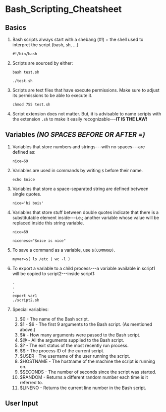 # Bash_Scripting_Cheatsheet


## Basics

1. Bash scripts always start with a shebang (#!) + the shell used to interpret the script (bash, sh, ...)
   ```
   #!/bin/bash
   ```

2. Scripts are sourced by either:
   ```
   bash test.sh
   ```
   ```
   ./test.sh
   ```

3. Scripts are text files that have execute permissions. Make sure to adjust its permissions to be able to execute it.
   ```
   chmod 755 test.sh
   ```

4. Script extension does not matter. But, it is advisable to name scripts with the extension `.sh` to make it easily recognizable---**IT IS THE LAW!**


## Variables _(NO SPACES BEFORE OR AFTER =)_

1. Variables that store numbers and strings---with no spaces---are defined as:
   ```
   nice=69
   ```

1. Variables are used in commands by writing `$` before their name.
   ```
   echo $nice
   ```

1. Variables that store a space-separated string are defined between single quotes.
   ```
   nice='hi bois'
   ```

1. Variables that store stuff between double quotes indicate that there is a substitutable element inside---i.e.; another variable whose value will be replaced inside this string variable.
   ```
   nice=69

   niceness="$nice is nice"
   ```

1. To save a command as a variable, use `$(COMMAND)`.
   ```
   myvar=$( ls /etc | wc -l )
   ```

1. To export a variable to a child process---a variable available in script1 will be copied to script2---inside script1:
   ```
   .
   .
   .
   export var1
   ./script2.sh
   ```
   
1. Special variables:
   1. $0 - The name of the Bash script.
   1. $1 - $9 - The first 9 arguments to the Bash script. (As mentioned above.)
   1. $# - How many arguments were passed to the Bash script.
   1. $@ - All the arguments supplied to the Bash script.
   1. $? - The exit status of the most recently run process.
   1. $$ - The process ID of the current script.
   1. $USER - The username of the user running the script.
   1. $HOSTNAME - The hostname of the machine the script is running on.
   1. $SECONDS - The number of seconds since the script was started.
   1. $RANDOM - Returns a different random number each time is it referred to.
   1. $LINENO - Returns the current line number in the Bash script.
  

## User Input
